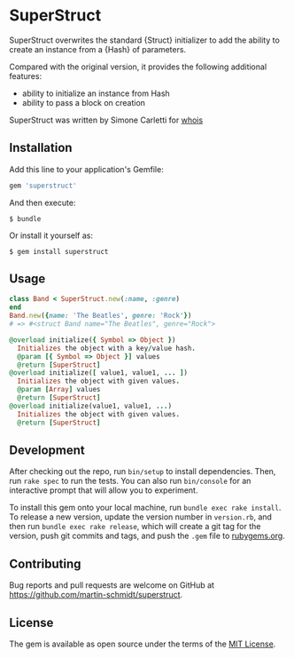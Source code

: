 # SuperStruct

SuperStruct overwrites the standard {Struct} initializer to add the ability to
create an instance from a {Hash} of parameters.

Compared with the original version, it provides the following additional
features:
  * ability to initialize an instance from Hash
  * ability to pass a block on creation

SuperStruct was written by Simone Carletti for [whois](https://github.com/weppos/whois)

## Installation

Add this line to your application's Gemfile:

```ruby
gem 'superstruct'
```

And then execute:

    $ bundle

Or install it yourself as:

    $ gem install superstruct

## Usage

```ruby
class Band < SuperStruct.new(:name, :genre)
end
Band.new({name: 'The Beatles', genre: 'Rock'})
# => #<struct Band name="The Beatles", genre="Rock">
```
```ruby
@overload initialize({ Symbol => Object })
  Initializes the object with a key/value hash.
  @param [{ Symbol => Object }] values
  @return [SuperStruct]
@overload initialize([ value1, value1, ... ])
  Initializes the object with given values.
  @param [Array] values
  @return [SuperStruct]
@overload initialize(value1, value1, ...)
  Initializes the object with given values.
  @return [SuperStruct]
```

## Development

After checking out the repo, run `bin/setup` to install dependencies. Then, run `rake spec` to run the tests. You can also run `bin/console` for an interactive prompt that will allow you to experiment.

To install this gem onto your local machine, run `bundle exec rake install`. To release a new version, update the version number in `version.rb`, and then run `bundle exec rake release`, which will create a git tag for the version, push git commits and tags, and push the `.gem` file to [rubygems.org](https://rubygems.org).

## Contributing

Bug reports and pull requests are welcome on GitHub at
https://github.com/martin-schmidt/superstruct.

## License

The gem is available as open source under the terms of the [MIT License](http://opensource.org/licenses/MIT).

